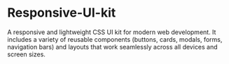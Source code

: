 # Responsive-UI-kit
A responsive and lightweight CSS UI kit for modern web development. It includes a variety of reusable components (buttons, cards, modals, forms, navigation bars) and layouts that work seamlessly across all devices and screen sizes.
